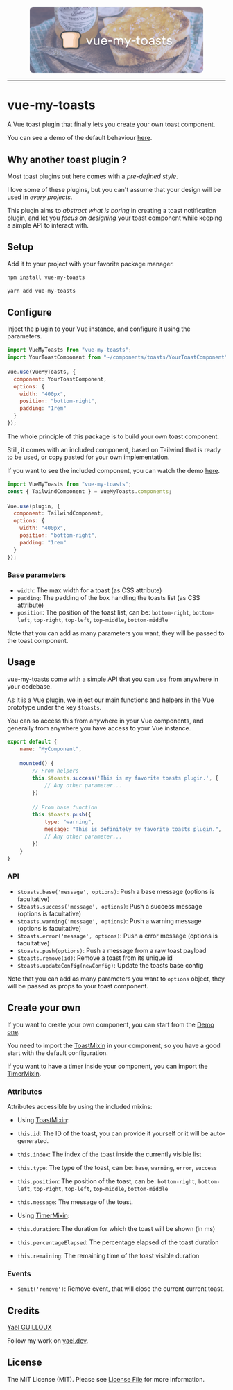 <p align="center">
    <img src="./resources/vue-my-toasts.png" width="400">
</p>

---

# vue-my-toasts

A Vue toast plugin that finally lets you create your own toast component.

You can see a demo of the default behaviour [here](https://vue-my-toasts.netlify.app).

## Why another toast plugin ?

Most toast plugins out here comes with a *pre-defined style*.

I love some of these plugins, but you can't assume that your design will be used in *every projects*.

This plugin aims to *abstract what is boring* in creating a toast notification plugin, and let you *focus on designing* your toast component while keeping a simple API to interact with.

## Setup

Add it to your project with your favorite package manager.

```bash
npm install vue-my-toasts
```

```bash
yarn add vue-my-toasts
```

## Configure

Inject the plugin to your Vue instance, and configure it using the parameters.

```javascript
import VueMyToasts from "vue-my-toasts";
import YourToastComponent from "~/components/toasts/YourToastComponent"

Vue.use(VueMyToasts, {
  component: YourToastComponent,
  options: {
    width: "400px",
    position: "bottom-right",
    padding: "1rem"
  }
});
```

The whole principle of this package is to build your own toast component.

Still, it comes with an included component, based on Tailwind that is ready to be used, or copy pasted for your own implementation.

If you want to see the included component, you can watch the demo [here](https://vue-my-toasts.netlify.app).

```javascript
import VueMyToasts from "vue-my-toasts";
const { TailwindComponent } = VueMyToasts.components;

Vue.use(plugin, {
  component: TailwindComponent,
  options: {
    width: "400px",
    position: "bottom-right",
    padding: "1rem"
  }
});
```

### Base parameters

- `width`: The max width for a toast (as CSS attribute)
- `padding`: The padding of the box handling the toasts list (as CSS attribute)
- `position`: The position of the toast list, can be: `bottom-right`, `bottom-left`, `top-right`, `top-left`, `top-middle`, `bottom-middle`

Note that you can add as many parameters you want, they will be passed to the toast component.

## Usage

vue-my-toasts come with a simple API that you can use from anywhere in your codebase.

As it is a Vue plugin, we inject our main functions and helpers in the Vue prototype under the key `$toasts`.

You can so access this from anywhere in your Vue components, and generally from anywhere you have access to your Vue instance.

```javascript
export default {
    name: "MyComponent",

    mounted() {
        // From helpers
        this.$toasts.success('This is my favorite toasts plugin.', {
            // Any other parameter...
        })
        
        // From base function
        this.$toasts.push({
            type: "warning",
            message: "This is definitely my favorite toasts plugin.",
            // Any other parameter...
        })
    }
}
```

### API

- `$toasts.base('message', options)`: Push a base message (options is facultative)
- `$toasts.success('message', options)`: Push a success message (options is facultative)
- `$toasts.warning('message', options)`: Push a warning message (options is facultative)
- `$toasts.error('message', options)`: Push a error message (options is facultative)
- `$toasts.push(options)`: Push a message from a raw toast payload
- `$toasts.remove(id)`: Remove a toast from its unique id
- `$toasts.updateConfig(newConfig)`: Update the toasts base config

Note that you can add as many parameters you want to `options` object, they will be passed as props to your toast component.

## Create your own

If you want to create your own component, you can start from the [Demo one](src/components/toasts/TailwindComponent.vue).

You need to import the [ToastMixin](src/mixins/ToastMixin.js) in your component, so you have a good start with the default configuration.

If you want to have a timer inside your component, you can import the [TimerMixin](src/mixins/TimerMixin.js).

### Attributes

Attributes accessible by using the included mixins:

- Using [ToastMixin](src/mixins/ToastMixin.js):
- `this.id`: The ID of the toast, you can provide it yourself or it will be auto-generated.
- `this.index`: The index of the toast inside the currently visible list
- `this.type`: The type of the toast, can be: `base`, `warning`, `error`, `success`
- `this.position`: The position of the toast, can be: `bottom-right`, `bottom-left`, `top-right`, `top-left`, `top-middle`, `bottom-middle`
- `this.message`: The message of the toast.


- Using [TimerMixin](src/mixins/TimerMixin.js):
- `this.duration`: The duration for which the toast will be shown (in ms)
- `this.percentageElapsed`: The percentage elapsed of the toast duration
- `this.remaining`: The remaining time of the toast visible duration

### Events

- `$emit('remove')`: Remove event, that will close the current current toast.

## Credits

[Yaël GUILLOUX](mailto:yael.guilloux@gmail.com)

Follow my work on [yael.dev](https://yael.dev).

## License

The MIT License (MIT). Please see [License File](LICENSE) for more information.